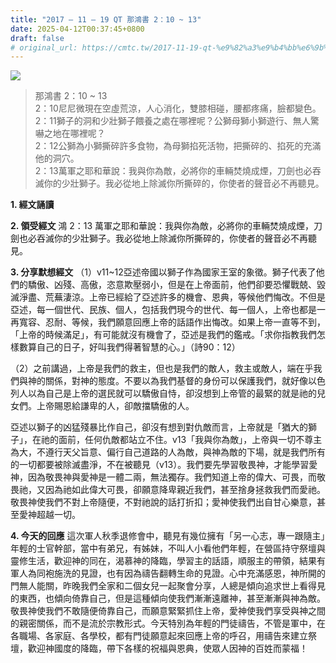 ```yaml
---
title: "2017 – 11 – 19 QT 那鴻書 2：10 ~ 13"
date: 2025-04-12T00:37:45+0800
draft: false
# original_url: https://cmtc.tw/2017-11-19-qt-%e9%82%a3%e9%b4%bb%e6%9b%b8-2%ef%bc%9a10-13
---
```


![](/images/qt.jpg)
> 那鴻書 2：10 ~ 13  
> 2：10尼尼微現在空虛荒涼，人心消化，雙膝相碰，腰都疼痛，臉都變色。  
> 2：11獅子的洞和少壯獅子餵養之處在哪裡呢？公獅母獅小獅遊行、無人驚嚇之地在哪裡呢？  
> 2：12公獅為小獅撕碎許多食物，為母獅掐死活物，把撕碎的、掐死的充滿他的洞穴。  
> 2：13萬軍之耶和華說：我與你為敵，必將你的車輛焚燒成煙，刀劍也必吞滅你的少壯獅子。我必從地上除滅你所撕碎的，你使者的聲音必不再聽見。

**1. 經文誦讀**

**2. 領受經文**
鴻 2：13 萬軍之耶和華說：我與你為敵，必將你的車輛焚燒成煙，刀劍也必吞滅你的少壯獅子。我必從地上除滅你所撕碎的，你使者的聲音必不再聽見。

**3. 分享默想經文**
（1）v11\~12亞述帝國以獅子作為國家王室的象徵。獅子代表了他們的驕傲、凶殘、高傲，恣意欺壓弱小，但是在上帝面前，他們卻要恐懼戰兢、毀滅淨盡、荒蕪淒涼。上帝已經給了亞述許多的機會、恩典，等候他們悔改。不但是亞述，每一個世代、民族、個人，包括我們現今的世代、每一個人，上帝也都是一再寬容、忍耐、等候，我們願意回應上帝的話語作出悔改。如果上帝一直等不到，「上帝的時候滿足」，有可能就沒有機會了，亞述是我們的鑑戒。「求你指教我們怎樣數算自己的日子，好叫我們得著智慧的心。」（詩90：12）

（2）之前講過，上帝是我們的救主，但也是我們的敵人，救主或敵人，端在乎我們與神的關係，對神的態度。不要以為我們基督的身份可以保護我們，就好像以色列人以為自己是上帝的選民就可以驕傲自恃，卻沒想到上帝管的最緊的就是祂的兒女們。上帝賜恩給謙卑的人，卻敵擋驕傲的人。

亞述以獅子的凶猛殘暴比作自己，卻沒有想到對仇敵而言，上帝就是「猶大的獅子」，在祂的面前，任何仇敵都站立不住。v13「我與你為敵」，上帝與一切不尊主為大，不遵行天父旨意、偏行自己道路的人為敵，與神為敵的下場，就是我們所有的一切都要被除滅盡淨，不在被聽見（v13）。我們要先學習敬畏神，才能學習愛神，因為敬畏神與愛神是一體二兩，無法獨存。我們知道上帝的偉大、可畏，而敬畏祂，又因為祂如此偉大可畏，卻願意降卑親近我們，甚至捨身拯救我們而愛祂。敬畏神使我們不對上帝隨便，不對祂說的話打折扣；愛神使我們出自甘心樂意，甚至愛神超越一切。

**4. 今天的回應**
這次軍人秋季退修會中，聽見有幾位擁有「另一心志，專一跟隨主」年輕的士官幹部，當中有弟兄，有姊妹，不叫人小看他們年輕，在營區持守祭壇與靈修生活，歡迎神的同在，渴慕神的降臨，學習主的話語，順服主的帶領，結果有軍人為同袍施洗的見證，也有因為禱告翻轉生命的見證。心中充滿感恩，神所開的門無人能關，昨晚我們全家和二個女兒一起聚會分享，人總是傾向追求世上看得見的東西，也傾向倚靠自己，但是這種傾向使我們漸漸遠離神，甚至漸漸與神為敵。敬畏神使我們不敢隨便倚靠自己，而願意緊緊抓住上帝，愛神使我們享受與神之間的親密關係，而不是流於宗教形式。今天特別為年輕的門徒禱告，不管是軍中，在各職場、各家庭、各學校，都有門徒願意起來回應上帝的呼召，用禱告來建立祭壇，歡迎神國度的降臨，帶下各樣的祝福與恩典，使眾人因神的百姓而蒙福！
